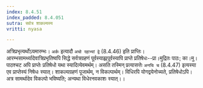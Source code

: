 ```yaml
---
index: 8.4.51
index_padded: 8.4.051
sutra: सर्वत्र शाकल्यस्य
vritti: nyasa

---
```

अत्रिप्रभृत्यर्थोऽयमारम्भः। `अर्कः` इत्यादौ `अचो रहाभ्यां द्वे` (8.4.46) इति प्राप्तिः। आरम्भसामर्थ्यादेवात्रिप्रभृतिष्वपि सिद्धे सर्वत्रग्रहणं पूर्वस्याझ्र्पूर्वस्यापि प्राप्ते प्रतिषेधः--प्रा।मुद्रितः पाठः; का।मु।पाठश्चट अपि प्राप्तेः प्रतिषेधो यथा स्यादित्येवमर्थम्। असति तस्मिन् प्रत्यासत्तेः `अनचि च` (8.4.47) इत्यस्या एव प्राप्तेस्यं निषेधः स्यात्।
शाकल्यग्रहणं पूजार्थम्, न विकल्पार्थम्। विधिरपि योगद्वयेनोच्यते, प्रतिषेधोऽपि। अत्र सामर्थादेव विकल्पो भविष्यति; अन्यथा विधेरनवकाशः स्यात्।।